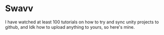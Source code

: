 # Swavv
I have watched at least 100 tutorials on how to try and sync unity projects to github, and Idk how to upload anything to yours, so here's mine.
